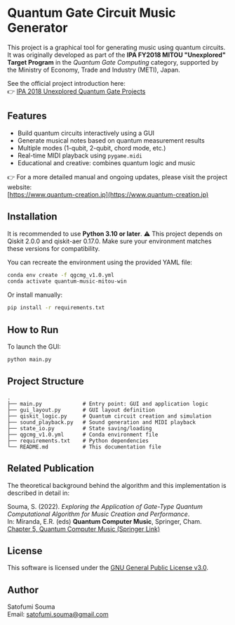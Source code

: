 # Quantum Gate Circuit Music Generator

This project is a graphical tool for generating music using quantum circuits.
It was originally developed as part of the **IPA FY2018 MITOU "Unexplored" Target Program** in the *Quantum Gate Computing* category, supported by the Ministry of Economy, Trade and Industry (METI), Japan.

See the official project introduction here:  
👉 [IPA 2018 Unexplored Quantum Gate Projects](https://www.ipa.go.jp/jinzai/mitou/target/2018/gate/seika-quantum-gate.html)


## Features

- Build quantum circuits interactively using a GUI
- Generate musical notes based on quantum measurement results
- Multiple modes (1-qubit, 2-qubit, chord mode, etc.)
- Real-time MIDI playback using `pygame.midi`
- Educational and creative: combines quantum logic and music

👉 For a more detailed manual and ongoing updates, please visit the project website:  
[https://www.quantum-creation.jp](https://www.quantum-creation.jp)

## Installation

It is recommended to use **Python 3.10 or later**.
⚠️ This project depends on Qiskit 2.0.0 and qiskit-aer 0.17.0.
Make sure your environment matches these versions for compatibility.

You can recreate the environment using the provided YAML file:

```bash
conda env create -f qgcmg_v1.0.yml
conda activate quantum-music-mitou-win
```

Or install manually:

```bash
pip install -r requirements.txt
```

## How to Run

To launch the GUI:

```bash
python main.py
```

## Project Structure

```
.
├── main.py             # Entry point: GUI and application logic
├── gui_layout.py       # GUI layout definition
├── qiskit_logic.py     # Quantum circuit creation and simulation
├── sound_playback.py   # Sound generation and MIDI playback
├── state_io.py         # State saving/loading
├── qgcmg_v1.0.yml      # Conda environment file
├── requirements.txt    # Python dependencies
└── README.md           # This documentation file
```

## Related Publication

The theoretical background behind the algorithm and this implementation is described in detail in:

Souma, S. (2022). *Exploring the Application of Gate-Type Quantum Computational Algorithm for Music Creation and Performance*.  
In: Miranda, E.R. (eds) **Quantum Computer Music**, Springer, Cham.  
[Chapter 5, Quantum Computer Music (Springer Link)](https://link.springer.com/chapter/10.1007/978-3-031-13909-3_5)

## License

This software is licensed under the [GNU General Public License v3.0](https://www.gnu.org/licenses/gpl-3.0.html).

## Author

Satofumi Souma  
Email: satofumi.souma@gmail.com
